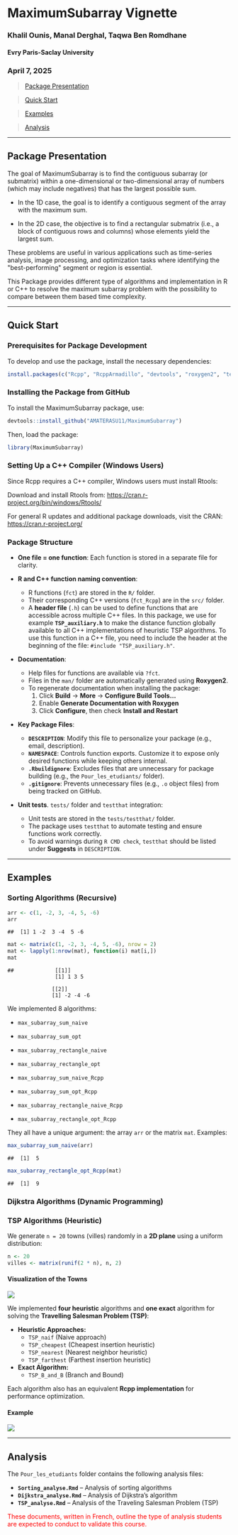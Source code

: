 # MaximumSubarray Vignette

### Khalil Ounis, Manal Derghal, Taqwa Ben Romdhane

#### Evry Paris-Saclay University

### April 7, 2025

> [Package Presentation](#pp)

> [Quick Start](#qs)

> [Examples](#ex)

> [Analysis](#an)

------------------------------------------------------------------------

<a id="pp"></a>

## Package Presentation

The goal of MaximumSubarray is to find the contiguous subarray (or submatrix) within a one-dimensional or two-dimensional array of numbers (which may include negatives) that has the largest possible sum.

 - In the 1D case, the goal is to identify a contiguous segment of the array with the maximum sum.

 - In the 2D case, the objective is to find a rectangular submatrix (i.e., a block of contiguous rows and columns) whose elements yield the largest sum.

These problems are useful in various applications such as time-series analysis, image processing, and optimization tasks where identifying the "best-performing" segment or region is essential.

This Package provides different type of algorithms and implementation in R or C++ to resolve the maximum subarray problem with the possibility to compare between them based time complexity.

------------------------------------------------------------------------

<a id="qs"></a>

## Quick Start

### Prerequisites for Package Development

To develop and use the package, install the necessary dependencies:

``` r
install.packages(c("Rcpp", "RcppArmadillo", "devtools", "roxygen2", "testthat"))
```

### Installing the Package from GitHub

To install the MaximumSubarray package, use:

``` r
devtools::install_github("AMATERASU11/MaximumSubarray")
```

Then, load the package:

``` r
library(MaximumSubarray)
```

### Setting Up a C++ Compiler (Windows Users)

Since Rcpp requires a C++ compiler, Windows users must install Rtools:

Download and install Rtools from:
<https://cran.r-project.org/bin/windows/Rtools/>

For general R updates and additional package downloads, visit the CRAN:
<https://cran.r-project.org/>

### Package Structure

- **One file = one function**: Each function is stored in a separate
  file for clarity.

- **R and C++ function naming convention**:

  - R functions (`fct`) are stored in the `R/` folder.  
  - Their corresponding C++ versions (`fct_Rcpp`) are in the `src/`
    folder.  
  - A **header file** (`.h`) can be used to define functions that are
    accessible across multiple C++ files. In this package, we use for
    example **`TSP_auxiliary.h`** to make the distance function globally
    available to all C++ implementations of heuristic TSP algorithms. To
    use this function in a C++ file, you need to include the header at
    the beginning of the file: `#include "TSP_auxiliary.h"`.

- **Documentation**:

  - Help files for functions are available via `?fct`.  
  - Files in the `man/` folder are automatically generated using
    **Roxygen2**.  
  - To regenerate documentation when installing the package:
    1.  Click **Build** → **More** → **Configure Build Tools…**  
    2.  Enable **Generate Documentation with Roxygen**  
    3.  Click **Configure**, then check **Install and Restart**

- **Key Package Files**:

  - **`DESCRIPTION`**: Modify this file to personalize your package
    (e.g., email, description).  
  - **`NAMESPACE`**: Controls function exports. Customize it to expose
    only desired functions while keeping others internal.  
  - **`.Rbuildignore`**: Excludes files that are unnecessary for package
    building (e.g., the `Pour_les_etudiants/` folder).  
  - **`.gitignore`**: Prevents unnecessary files (e.g., `.o` object
    files) from being tracked on GitHub.

- **Unit tests**. `tests/` folder and `testthat` integration:

  - Unit tests are stored in the `tests/testthat/` folder.  
  - The package uses `testthat` to automate testing and ensure functions
    work correctly.  
  - To avoid warnings during `R CMD check`, `testthat` should be listed
    under **Suggests** in `DESCRIPTION`.

------------------------------------------------------------------------

<a id="ex"></a>

## Examples

### Sorting Algorithms (Recursive)

``` r
arr <- c(1, -2, 3, -4, 5, -6)
arr
```

    ##  [1] 1 -2  3 -4  5 -6
    
``` r
mat <- matrix(c(1, -2, 3, -4, 5, -6), nrow = 2)
mat <- lapply(1:nrow(mat), function(i) mat[i,])
mat
```
    ##             [[1]]
                   [1] 1 3 5

                  [[2]]
                  [1] -2 -4 -6
    
    
We implemented 8 algorithms:

- `max_subarray_sum_naive`
- `max_subarray_sum_opt`
- `max_subarray_rectangle_naive`
- `max_subarray_rectangle_opt`

- `max_subarray_sum_naive_Rcpp`
- `max_subarray_sum_opt_Rcpp`
- `max_subarray_rectangle_naive_Rcpp`
- `max_subarray_rectangle_opt_Rcpp`

They all have a unique argument: the array `arr` or the matrix `mat`. Examples:

``` r
max_subarray_sum_naive(arr)
```

    ##  [1]  5

``` r
max_subarray_rectangle_opt_Rcpp(mat)
```

    ##  [1]  9

### Dijkstra Algorithms (Dynamic Programming)

### TSP Algorithms (Heuristic)

We generate `n = 20` towns (villes) randomly in a **2D plane** using a
uniform distribution:

``` r
n <- 20
villes <- matrix(runif(2 * n), n, 2)
```

#### Visualization of the Towns

![](Pour_les_etudiants/README_files/figure-gfm/unnamed-chunk-7-1.png)<!-- -->

We implemented **four heuristic** algorithms and **one exact** algorithm
for solving the **Travelling Salesman Problem (TSP)**:

- **Heuristic Approaches:**
  - `TSP_naif` (Naive approach)  
  - `TSP_cheapest` (Cheapest insertion heuristic)  
  - `TSP_nearest` (Nearest neighbor heuristic)  
  - `TSP_farthest` (Farthest insertion heuristic)
- **Exact Algorithm:**
  - `TSP_B_and_B` (Branch and Bound)

Each algorithm also has an equivalent **Rcpp implementation** for
performance optimization.

#### Example

![](Pour_les_etudiants/README_files/figure-gfm/unnamed-chunk-8-1.png)<!-- -->

------------------------------------------------------------------------

<a id="an"></a>

## Analysis

The `Pour_les_etudiants` folder contains the following analysis files:

- **`Sorting_analyse.Rmd`** – Analysis of sorting algorithms  
- **`Dijkstra_analyse.Rmd`** – Analysis of Dijkstra’s algorithm  
- **`TSP_analyse.Rmd`** – Analysis of the Traveling Salesman Problem
  (TSP)

<span style="color:red">These documents, written in French, outline the
type of analysis students are expected to conduct to validate this
course.</span>

